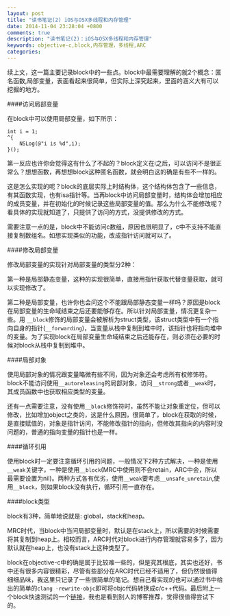 ```yaml
---
layout: post
title: "读书笔记(2) iOS与OSX多线程和内存管理"
date: 2014-11-04 23:28:04 +0800
comments: true
description: "读书笔记(2)：iOS与OSX多线程和内存管理" 
keywords: objective-c,block,内存管理，多线程,ARC
categories: 
---
```

续上文，这一篇主要记录block中的一些点。block中最需要理解的就2个概念：匿名函数,局部变量，表面看起来很简单，但实际上深究起来，里面的涵义大有可以挖掘的地方。

####访问局部变量

在block中可以使用局部变量，如下所示：

	int i = 1;
	^{
		NSLog(@"i is %d",i);
	}();
	
第一反应也许你会觉得这有什么了不起的？block定义在i之后，可以访问不是很正常么？想想函数，再想想block这种匿名函数，就会明白这的确是有些不一样的。

<!-- more -->

这是怎么实现的呢？block的底层实际上时结构体，这个结构体包含了一些信息，有其函数实现，也有isa指针等。当再block中访问局部变量时，结构体会增加相应的成员变量，并在初始化的时候记录这些局部变量的值。那么为什么不能修改呢？看具体的实现就知道了，只提供了访问的方式，没提供修改的方式。

需要注意一点的是，block中不能访问c数组，原因也很明显了，c中不支持不能直接复制数组名。如想实现类似的功能，改成指针访问就可以了。


####修改局部变量

修改局部变量的实现针对局部变量的类型分2种：

第一种是局部静态变量，这种的实现很简单，直接用指针获取代替变量获取，就可以实现修改了。

第二种是局部变量，也许你也会问这个不能跟局部静态变量一样吗？原因是block在局部变量的生命域结束之后还要能够存在。所以针对局部变量，情况更复杂一些。用 `__block`修饰的局部变量会被解析为struct类型，该struct类型中有一个指向自身的指针(`__forwarding`)，当变量从栈中复制到堆中时，该指针也将指向堆中的变量。为了实现block在局部变量生命域结束之后还能存在，则必须在必要的时候对block从栈中复制到堆中。

####局部对象

使用局部对象的情况跟变量略微有些不同，因为对象还会考虑所有权修饰符。block不能访问使用`__autoreleasing`的局部对象，访问`__strong`或者`__weak`时，其成员函数中也获取相应类型的变量。

还有一点需要注意，没有使用`__block`修饰符时，虽然不能让对象重定位，但可以修改，比如增加object之类的，这是什么原因，很简单了，block在获取的时候，是直接赋值的，对象是指针访问，不能修改指针的指向，但修改其指向的内容时没问题的，普通的指向变量的指针也是一样。

####循环引用

使用block时一定要注意循环引用的问题，一般情况下2种方式解决，一种是使用`__weak`关键字，一种是使用`__block`(MRC中使用则不会retain，ARC中会，所以最需要设置为nil)。两种方式各有优劣，使用`__weak`要考虑`__unsafe_unretain`,使用`__block`，则如果block没有执行，循环引用一直存在。

####block类型

block有3种，简单地说就是: global，stack和heap。

MRC时代，当block中当问局部变量时，默认是在stack上，所以需要的时候需要将其复制到heap上。相较而言，ARC时代对block进行内存管理就容易多了，因为默认就在heap上，也没有stack上这种类型了。

block在objective-c中的确是属于比较难一些的，但是究其根底，其实也还好，书中还有很多内容很精彩，尽管有些部分在ARC时代已经不适用了，但仍然很值得细细品味，我这里只记录了一些很简单的笔记。想自己看实现的也可以通过书中给出的简单的`clang -rewrite-objc`即可将objc代码转换成c/c++代码。最后附上一个block快速测试的一个[链接](http://blog.parse.com/2013/02/05/objective-c-blocks-quiz/)，我也是看到别人的博客推荐，觉得很值得尝试下的。